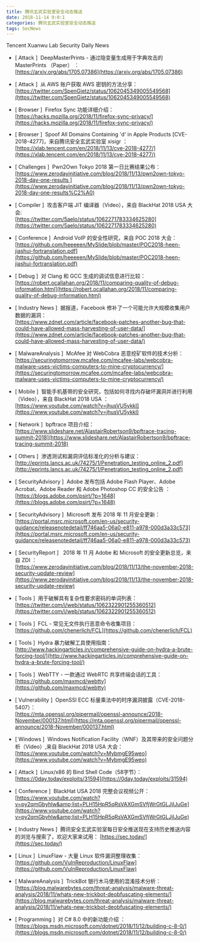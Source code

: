 ```yaml
---
title: 腾讯玄武实验室安全动态推送
date: 2018-11-14 9:0:1
categories: 腾讯玄武实验室安全动态推送
tags: SecNews
---
```


Tencent Xuanwu Lab Security Daily News  
* [ Attack ]  DeepMasterPrints - 通过隐变量生成用于字典攻击的 MasterPrints （Paper） ：   
[https://arxiv.org/abs/1705.07386](https://arxiv.org/abs/1705.07386)  

* [ Attack ]  从 AWS 账户获取 AWS 密钥的方法分享：   
[https://twitter.com/SpenGietz/status/1062045349005549568](https://twitter.com/SpenGietz/status/1062045349005549568)  

* [ Browser ]  Firefox Sync 功能详细介绍：   
[https://hacks.mozilla.org/2018/11/firefox-sync-privacy/](https://hacks.mozilla.org/2018/11/firefox-sync-privacy/)  

* [ Browser ]  Spoof All Domains Containing 'd' in Apple Products [CVE-2018-4277]，来自腾讯安全玄武实验室   xisigr ：   
[https://xlab.tencent.com/en/2018/11/13/cve-2018-4277/](https://xlab.tencent.com/en/2018/11/13/cve-2018-4277/)  

* [ Challenges ]  Pwn2Own Tokyo 2018 第一日比赛结果公布：   
[https://www.zerodayinitiative.com/blog/2018/11/13/pwn2own-tokyo-2018-day-one-results ](https://www.zerodayinitiative.com/blog/2018/11/13/pwn2own-tokyo-2018-day-one-results%C2%A0)  

* [ Compiler ]  攻击客户端 JIT 编译器（Video），来自 BlackHat 2018 USA 大会:   
[https://twitter.com/5aelo/status/1062271783334625280](https://twitter.com/5aelo/status/1062271783334625280)  

* [ Conference ]  Android VoIP 的安全性研究，来自 POC 2018 大会：   
[https://github.com/heeeeen/MySlide/blob/master/POC2018-heen-jiashui-fortranslation.pdf](https://github.com/heeeeen/MySlide/blob/master/POC2018-heen-jiashui-fortranslation.pdf)  

* [ Debug ]  对 Clang 和 GCC 生成的调试信息进行比较：   
[https://robert.ocallahan.org/2018/11/comparing-quality-of-debug-information.html](https://robert.ocallahan.org/2018/11/comparing-quality-of-debug-information.html)  

* [ Industry News ]  据报道，Facebook 修补了一个可能允许大规模收集用户数据的漏洞：   
[https://www.zdnet.com/article/facebook-patches-another-bug-that-could-have-allowed-mass-harvesting-of-user-data/](https://www.zdnet.com/article/facebook-patches-another-bug-that-could-have-allowed-mass-harvesting-of-user-data/)  

* [ MalwareAnalysis ]  McAfee 对 WebCobra 恶意挖矿软件的技术分析：   
[https://securingtomorrow.mcafee.com/mcafee-labs/webcobra-malware-uses-victims-computers-to-mine-cryptocurrency/](https://securingtomorrow.mcafee.com/mcafee-labs/webcobra-malware-uses-victims-computers-to-mine-cryptocurrency/)  

* [ Mobile ]  智能手机基带的安全研究，包括如何寻找内存破坏漏洞并进行利用（Video），来自 BlackHat 2018 USA ：   
[https://www.youtube.com/watch?v=jhusVU5ykkI](https://www.youtube.com/watch?v=jhusVU5ykkI)  

* [ Network ]  bpftrace 项目介绍：  
[https://www.slideshare.net/AlastairRobertson9/bpftrace-tracing-summit-2018](https://www.slideshare.net/AlastairRobertson9/bpftrace-tracing-summit-2018)  

* [ Others ]  渗透测试和漏洞评估标准化的分析与建议：   
[http://eprints.lancs.ac.uk/74275/1/Penetration_testing_online_2.pdf](http://eprints.lancs.ac.uk/74275/1/Penetration_testing_online_2.pdf)  

* [ SecurityAdvisory ]  Adobe 发布包括 Adobe Flash Player、Adobe Acrobat、Adobe Reader 和 Adobe Photoshop CC 的安全公告 ：   
[https://blogs.adobe.com/psirt/?p=1648](https://blogs.adobe.com/psirt/?p=1648)  

* [ SecurityAdvisory ]  Microsoft 发布 2018 年 11 月安全更新：  
[https://portal.msrc.microsoft.com/en-us/security-guidance/releasenotedetail/ff746aa5-06a0-e811-a978-000d3a33c573](https://portal.msrc.microsoft.com/en-us/security-guidance/releasenotedetail/ff746aa5-06a0-e811-a978-000d3a33c573)  

* [ SecurityReport ]   2018 年 11 月 Adobe 和 Microsoft 的安全更新总览，来自 ZDI ：   
[https://www.zerodayinitiative.com/blog/2018/11/13/the-november-2018-security-update-review](https://www.zerodayinitiative.com/blog/2018/11/13/the-november-2018-security-update-review)  

* [ Tools ]  用于破解具有复杂性要求密码的单词列表：   
[https://twitter.com/i/web/status/1062322901255360512](https://twitter.com/i/web/status/1062322901255360512)  

* [ Tools ]  FCL - 常见无文件执行恶意命令收集项目：   
[https://github.com/chenerlich/FCL](https://github.com/chenerlich/FCL)  

* [ Tools ]  Hydra 暴力破解工具使用指南：   
[http://www.hackingarticles.in/comprehensive-guide-on-hydra-a-brute-forcing-tool/](http://www.hackingarticles.in/comprehensive-guide-on-hydra-a-brute-forcing-tool/)  

* [ Tools ]  WebTTY - 一款通过 WebRTC 共享终端会话的工具：   
[https://github.com/maxmcd/webtty](https://github.com/maxmcd/webtty)  

* [ Vulnerability ]  OpenSSl ECC 标量乘法中的时序漏洞披露（CVE-2018-5407）：   
[https://mta.openssl.org/pipermail/openssl-announce/2018-November/000137.html](https://mta.openssl.org/pipermail/openssl-announce/2018-November/000137.html)  

* [ Windows ]  Windows Notification Facility（WNF）及其带来的安全问题分析（Video）,来自 BlackHat 2018 USA 大会：   
[https://www.youtube.com/watch?v=MybmgE95weo](https://www.youtube.com/watch?v=MybmgE95weo)  

* [ Attack ]  Linux/x86 的 Bind Shell Code（58字节）： 
[https://0day.today/exploits/31594](https://0day.today/exploits/31594)  

* [ Conference ]  BlackHat USA 2018 完整会议视频公开： 
[https://www.youtube.com/watch?v=py2qmGbyhlw&amp;list=PLH15HpR5qRsVAXGmSVfjWrGtGLJjIJuGe](https://www.youtube.com/watch?v=py2qmGbyhlw&amp;list=PLH15HpR5qRsVAXGmSVfjWrGtGLJjIJuGe)  

* [ Industry News ]  腾讯安全玄武实验室每日安全推送现在支持历史推送内容的浏览与搜索了，欢迎大家来试用： 
[https://sec.today/](https://sec.today/)  

* [ Linux ]  LinuxFlaw  - 大量 Linux 软件漏洞整理收集： 
[https://github.com/VulnReproduction/LinuxFlaw](https://github.com/VulnReproduction/LinuxFlaw)  

* [ MalwareAnalysis ]  TrickBot 银行木马使用的混淆技术分析： 
[https://blog.malwarebytes.com/threat-analysis/malware-threat-analysis/2018/11/whats-new-trickbot-deobfuscating-elements/](https://blog.malwarebytes.com/threat-analysis/malware-threat-analysis/2018/11/whats-new-trickbot-deobfuscating-elements/)  

* [ Programming ]  对 C# 8.0 中的新功能介绍 ： 
[https://blogs.msdn.microsoft.com/dotnet/2018/11/12/building-c-8-0/](https://blogs.msdn.microsoft.com/dotnet/2018/11/12/building-c-8-0/)  

